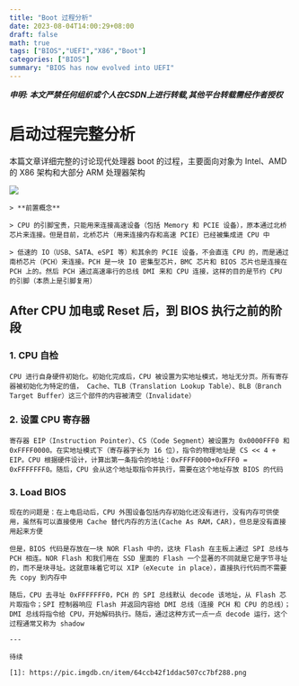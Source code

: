 ```yaml
---
title: "Boot 过程分析"
date: 2023-08-04T14:00:29+08:00
draft: false
math: true
tags: ["BIOS","UEFI","X86","Boot"]
categories: ["BIOS"]
summary: "BIOS has now evolved into UEFI"
---
```

***申明: 本文严禁任何组织或个人在CSDN上进行转载,其他平台转载需经作者授权***

# 启动过程完整分析

本篇文章详细完整的讨论现代处理器 boot 的过程，主要面向对象为 Intel、AMD 的 X86 架构和大部分 ARM 处理器架构

![](1)

    > **前置概念**

    > CPU 的引脚宝贵，只能用来连接高速设备（包括 Memory 和 PCIE 设备），原本通过北桥芯片来连接。但是目前，北桥芯片（用来连接内存和高速 PCIE）已经被集成进 CPU 中

    > 低速的 IO（USB、SATA、eSPI 等）和其余的 PCIE 设备，不会直连 CPU 的，而是通过南桥芯片（PCH）来连接。PCH 是一块 IO 密集型芯片，BMC 芯片和 BIOS 芯片也是连接在 PCH 上的。然后 PCH 通过高速串行的总线 DMI 来和 CPU 连接，这样的目的是节约 CPU 的引脚（本质上是引脚复用）

## After CPU 加电或 Reset 后，到 BIOS 执行之前的阶段

### 1. CPU 自检

    CPU 进行自身硬件初始化。初始化完成后，CPU 被设置为实地址模式，地址无分页。所有寄存器被初始化为特定的值， Cache、TLB（Translation Lookup Table）、BLB（Branch Target Buffer）这三个部件的内容被清空（Invalidate）

### 2. 设置 CPU 寄存器

    寄存器 EIP（Instruction Pointer）、CS（Code Segment）被设置为 0x0000FFF0 和 0xFFFF0000。在实地址模式下（寄存器字长为 16 位），指令的物理地址是 CS << 4 + EIP。CPU 根据硬件设计，计算出第一条指令的地址：0xFFFF0000+0xFFF0 = 0xFFFFFFF0。随后，CPU 会从这个地址取指令并执行，需要在这个地址存放 BIOS 的代码

### 3. Load BIOS

    现在的问题是：在上电启动后，CPU 外围设备包括内存初始化还没有进行，没有内存可供使用，虽然有可以直接使用 Cache 替代内存的方法(Cache As RAM，CAR)，但总是没有直接用起来方便

    但是，BIOS 代码是存放在一块 NOR Flash 中的，这块 Flash 在主板上通过 SPI 总线与 PCH 相连。NOR Flash 和我们用在 SSD 里面的 Flash 一个显著的不同就是它是字节寻址的，而不是块寻址。这就意味着它可以 XIP（eXecute in place），直接执行代码而不需要先 copy 到内存中

    随后，CPU 去寻址 0xFFFFFFF0，PCH 的 SPI 总线默认 decode 该地址，从 Flash 芯片取指令；SPI 控制器响应 Flash 并返回内容给 DMI 总线（连接 PCH 和 CPU 的总线）；DMI 总线将指令给 CPU，开始解码执行。随后，通过这种方式一点一点 decode 运行，这个过程通常又称为 shadow

    ---

    待续

    [1]: https://pic.imgdb.cn/item/64ccb42f1ddac507cc7bf288.png
